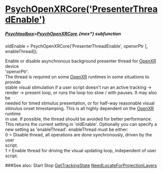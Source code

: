 # [PsychOpenXRCore('PresenterThreadEnable')](PsychOpenXRCore-PresenterThreadEnable) 
##### [Psychtoolbox](Psychtoolbox)>[PsychOpenXRCore](PsychOpenXRCore).{mex*} subfunction

oldEnable = PsychOpenXRCore('PresenterThreadEnable', openxrPtr [, enableThread]);

Enable or disable asynchronous background presenter thread for [OpenXR](OpenXR) device  
'openxrPtr'.  
The thread is required on some [OpenXR](OpenXR) runtimes in some situations to provide  
stable visual stimulation if a user script doesn't run an active tracking -\>  
render -\> present loop, or runs the loop too slow / with pauses. It may also be  
needed for timed stimulus presentation, or for half-way reasonable visual  
stimulus onset timestamping. This is all highly dependent on the [OpenXR](OpenXR) runtime  
in use. If possible, the thread should be avoided for better performance.  
This returns the current setting in 'oldEnable'. Optionally you can specify a  
new setting as 'enableThread'. enableThread must be either:  
0 = Disable thread, all operations are done synchronously, driven by the user  
script.  
1 = Enable thread for driving the visual updating loop, independent of user  
script.  
  
  


###See also:
Start Stop [GetTrackingState](PsychOpenXRCore-GetTrackingState) [NeedLocateForProjectionLayers](PsychOpenXRCore-NeedLocateForProjectionLayers)
